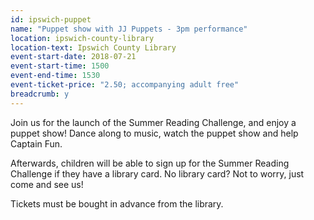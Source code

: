 ```yaml
---
id: ipswich-puppet
name: "Puppet show with JJ Puppets - 3pm performance"
location: ipswich-county-library
location-text: Ipswich County Library
event-start-date: 2018-07-21
event-start-time: 1500
event-end-time: 1530
event-ticket-price: "2.50; accompanying adult free"
breadcrumb: y
---
```


Join us for the launch of the Summer Reading Challenge, and enjoy a puppet show! Dance along to music, watch the puppet show and help Captain Fun.

Afterwards, children will be able to sign up for the Summer Reading Challenge if they have a library card. No library card? Not to worry, just come and see us!

Tickets must be bought in advance from the library.
